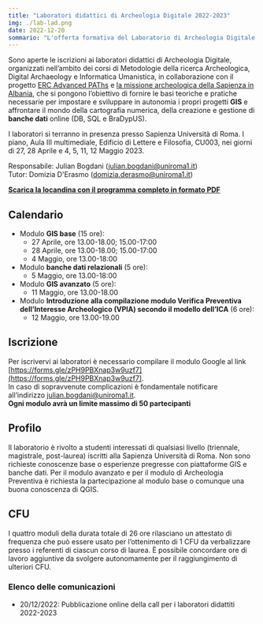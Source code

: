 ```yaml
---
title: "Laboratori didattici di Archeologia Digitale 2022-2023"
img: ./lab-lad.png
date: 2022-12-20
sommario: "L'offerta formativa del Laboratorio di Archeologia Digitale per l'anno accademico 2022-2023. Iscrizione, partecipazione, calendario..."
---
```


Sono aperte le iscrizioni ai laboratori didattici di Archeologia Digitale, organizzati nell’ambito dei corsi di Metodologie della ricerca Archeologica, Digital Archaeology e Informatica Umanistica, in collaborazione con il progetto [ERC Advanced PAThs](https://atlas.paths-erc.eu/) e [la missione archeologica della Sapienza in Albania](https://lad.saras.uniroma1.it/ricerca/missione-archeologica-sapienza-a-cuka-e-ajtoit-albania/), che si pongono l’obiettivo di fornire le basi teoriche e pratiche necessarie per impostare e sviluppare in autonomia i propri progetti **GIS** e affrontare il mondo della cartografia numerica, della creazione e gestione di **banche dati** online (DB, SQL e BraDypUS).


I laboratori si terranno in presenza presso Sapienza Università di Roma. I piano, Aula III multimediale, Edificio di Lettere e Filosofia, CU003, nei giorni di 27, 28 Aprile e 4, 5, 11, 12 Maggio 2023.

Responsabile: Julian Bogdani ([julian.bogdani@uniroma1.it](mailto:julian.bogdani@uniroma1.it))  
Tutor: Domizia D'Erasmo ([domizia.derasmo@uniroma1.it](mailto:domizia.derasmo@uniroma1.it))

[**Scarica la locandina con il programma completo in formato PDF**](../../didattica/laboratorio-gis-db/lab-gis-2022-2023.pdf)

## Calendario

- Modulo **GIS base** (15 ore):
  - 27 Aprile, ore 13.00-18.00; 15.00-17:00
  - 28 Aprile, ore 13.00-18.00; 15.00-17:00
  - 4 Maggio, ore 13.00-18:00
- Modulo **banche dati relazionali** (5 ore):
  - 5 Maggio, ore 13.00-18:00
- Modulo **GIS avanzato** (5 ore):
  - 11 Maggio, ore 13.00-18.00
- Modulo **Introduzione alla compilazione modulo Verifica Preventiva dell’Interesse Archeologico (VPIA) secondo il modello dell’ICA** (6 ore): 
  - 12 Maggio, ore 13.00-19.00

## Iscrizione

Per iscrivervi ai laboratori è necessario compilare il modulo Google al link [https://forms.gle/zPH9PBXnap3w9uzf7](https://forms.gle/zPH9PBXnap3w9uzf7).  
In caso di sopravvenute complicazioni è fondamentale notificare all’indirizzo [julian.bogdani@uniroma1.it](mailto:julian.bogdani@uniroma1.it).  
**Ogni modulo avrà un limite massimo di 50 partecipanti**

## Profilo

Il laboratorio è rivolto a studenti interessati di qualsiasi livello (triennale, magistrale, post-laurea) iscritti alla Sapienza Università di Roma.
Non sono richieste conoscenze base o esperienze pregresse con piattaforme GIS e banche dati.
Per il modulo avanzato e per il modulo di Archeologia Preventiva è richiesta la partecipazione al modulo base o comunque una buona conoscenza di QGIS.

## CFU

I quattro moduli della durata totale di 26 ore rilasciano un attestato di frequenza che può essere usato per l’ottenimento di 1 CFU da verbalizzare presso i referenti di ciascun corso di laurea. È possibile concordare ore di lavoro aggiuntive da svolgere autonomamente per il raggiungimento di ulteriori CFU.

### Elenco delle comunicazioni

- 20/12/2022: Pubblicazione online della call per i laboratori didattiti 2022-2023
